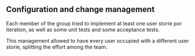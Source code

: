 ## Configuration and change management ##

Each member of the group tried to implement at least one user storie por iteration, as well as some unit tests and some acceptance tests.

This management allowed to have every user occupied with a different user storie, splitting the effort among the team.